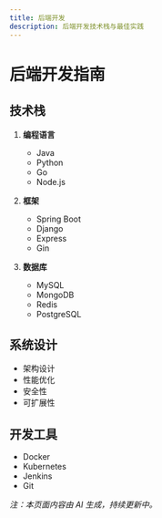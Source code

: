 ```yaml
---
title: 后端开发
description: 后端开发技术栈与最佳实践
---
```


# 后端开发指南

## 技术栈

1. **编程语言**

   - Java
   - Python
   - Go
   - Node.js

2. **框架**

   - Spring Boot
   - Django
   - Express
   - Gin

3. **数据库**
   - MySQL
   - MongoDB
   - Redis
   - PostgreSQL

## 系统设计

- 架构设计
- 性能优化
- 安全性
- 可扩展性

## 开发工具

- Docker
- Kubernetes
- Jenkins
- Git

_注：本页面内容由 AI 生成，持续更新中。_
